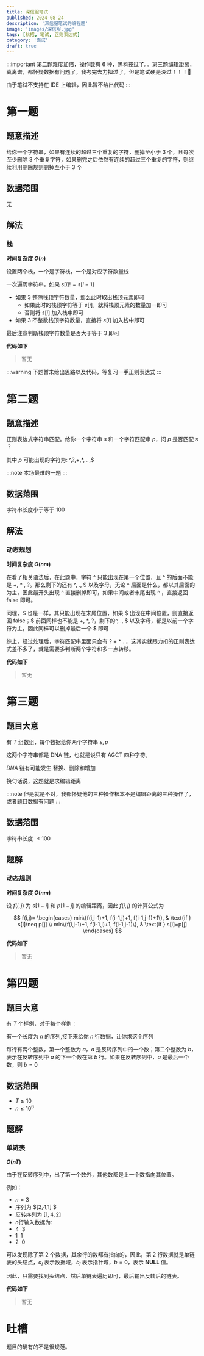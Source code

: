 ```yaml
---
title: 深信服笔试
published: 2024-08-24
description: '深信服笔试的编程题'
image: 'images/深信服.jpg'
tags: [秋招, 笔试, 正则表达式]
category: '面试'
draft: true 
---
```


:::important
第二题难度加倍，操作数有 6 种，黑科技过了。。第三题编辑距离，真离谱，都怀疑数据有问题了，我考完去力扣过了，但是笔试硬是没过！！！🤬

由于笔试不支持在 IDE 上编辑，因此暂不给出代码
:::

# 第一题

## 题意描述

给你一个字符串，如果有连续的超过三个重复的字符，删掉至小于 3 个，且每次至少删除 3 个重复字符，如果删完之后依然有连续的超过三个重复的字符，则继续利用删除规则删掉至小于 3 个

## 数据范围

无

## 解法

### 栈

**时间复杂度 $O(n)$**

设置两个栈，一个是字符栈，一个是对应字符数量栈

一次遍历字符串，如果 $s[i] != s[i - 1]$
* 如果 $3$ 整除栈顶字符数量，那么此时取出栈顶元素即可
    * 如果此时的栈顶字符等于 $s[i]$，就将栈顶元素的数量加一即可
    * 否则将 $s[i]$ 加入栈中即可
* 如果 3 不整数栈顶字符数量，直接将 $s[i]$ 加入栈中即可

最后注意判断栈顶字符数量是否大于等于 3 即可

**代码如下**

> 暂无


:::warning
下题暂未给出思路以及代码，等复习一手正则表达式
:::

# 第二题

## 题意描述

正则表达式字符串匹配。给你一个字符串 $s$ 和一个字符匹配串 $p$，问 $p$ 是否匹配 $s$ ？

其中 $p$ 可能出现的字符为: ^,?,+,*, . ,$

:::note
本场最难的一题
:::

## 数据范围 

字符串长度小于等于 $100$

## 解法

### 动态规划

**时间复杂度 $O(nm)$**

在看了相关语法后，在此题中，字符 ^ 只能出现在第一个位置，且 ^ 的后面不能是 +, * , ?。那么剩下的还有 ^, ., \$ 以及字母，无论 ^ 后面是什么，都以其后面的为主，因此最开头出现 ^ 直接删掉即可，如果中间或者末尾出现 ^ ，直接返回 false 即可。

同理，\$ 也是一样，其只能出现在末尾位置，如果 \$ 出现在中间位置，则直接返回 false；\$ 前面同样也不能是 +, *, ?，剩下的^, ., \$ 以及字母，都是以前一个字符为主，因此同样可以删掉最后一个 \$ 即可

综上，经过处理后，字符匹配串里面只会有 ? + * . ，这其实就跟力扣的正则表达式差不多了，就是需要多判断两个字符和多一点转移。

**代码如下**

> 暂无



# 第三题

## 题目大意

有 $T$ 组数组，每个数据给你两个字符串 $s, p$

这两个字符串都是 DNA 链，也就是说只有 AGCT 四种字符。

 $DNA$ 链有可能发生 替换、删除和增加

换句话说，这题就是求编辑距离

:::note
但是就是不对，我都怀疑他的三种操作根本不是编辑距离的三种操作了，或者题目数据有问题
:::

## 数据范围

字符串长度 $\le 100$

## 题解

### 动态规则

**时间复杂度 $O(nm)$**

设 $f(i,j)$ 为 $s[1-i]$ 和 $p[1-j]$ 的编辑距离，因此 $f(i,j)$ 的计算公式为

$$
f(i,j)=
\begin{cases} 
min\{f(i,j-1)+1, f(i-1,j)+1, f(i-1,j-1)+1\},  & \text{if } s[i]\neq p[j]  \\
min\{f(i,j-1)+1, f(i-1,j)+1, f(i-1,j-1)\}, & \text{if } s[i]=p[j]  
\end{cases}
$$

**代码如下**

> 暂无

# 第四题

## 题目大意

有 $T$ 个样例，对于每个样例：

有一个长度为 $n$ 的序列,接下来给你 $n$ 行数据，让你求这个序列

每行有两个整数，第一个整数为 $a$，$a$ 是反转序列中的一个数；第二个整数为 $b$，表示在反转序列中 $a$ 的下一个数在第 $b$ 行。如果在反转序列中，$a$ 是最后一个数，则 $b=0$



## 数据范围

* $T \le 10$
* $n \le 10^6$

## 题解

### 单链表

**$O(nT)$**

由于在反转序列中，出了第一个数外，其他数都是上一个数指向其位置。

例如：

* $n = 3$
* 序列为 $[2,4,1] $
* 反转序列为 $[1,4,2]$
* $n$行输入数据为: 
* $4 \ \  3$
* $1 \ \  1$
* $2 \ \ 0$

可以发现除了第 $2$ 个数据，其余行的数都有指向的，因此，第 $2$ 行数据就是单链表的头结点，$a_i$ 表示数据域，$b_i$ 表示指针域，$b=0$，表示 **NULL** 值。

因此，只需要找到头结点，然后单链表遍历即可，最后输出反转后的链表。

**代码如下**

> 暂无



# 吐槽

题目的确有的不是很规范。